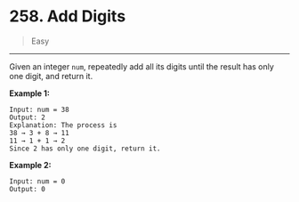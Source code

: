 # 258. Add Digits

> Easy

------

Given an integer `num`, repeatedly add all its digits until the result has only one digit, and return it.

**Example 1:**

```
Input: num = 38
Output: 2
Explanation: The process is
38 → 3 + 8 → 11
11 → 1 + 1 → 2
Since 2 has only one digit, return it.
```

**Example 2:**

```
Input: num = 0
Output: 0
```
